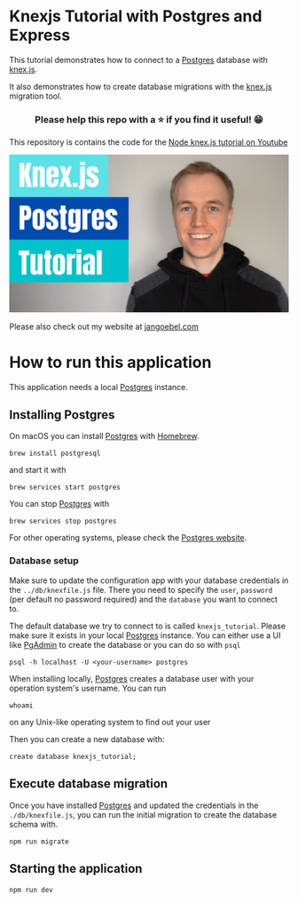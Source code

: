 # Knexjs Tutorial with Postgres and Express

This tutorial demonstrates how to connect to a [Postgres](https://www.postgresql.org) database with [knex.js](http://knexjs.org).

It also demonstrates how to create database migrations with the [knex.js](http://knexjs.org) migration tool.

<h3 align="center">Please help this repo with a ⭐️ if you find it useful! 😁</h3>

This repository is contains the code for the [Node knex.js tutorial on Youtube](https://www.youtube.com/watch?v=wfrn21E2NaU)

[![Knex.js tutorial in Node](images/node-knex-js-tutorial.png)](https://www.youtube.com/watch?v=wfrn21E2NaU)

Please also check out my website at [jangoebel.com](https://jangoebel.com)

# How to run this application

This application needs a local [Postgres](https://www.postgresql.org) instance.

## Installing Postgres

On macOS you can install [Postgres](https://www.postgresql.org) with [Homebrew](https://brew.sh/).

```
brew install postgresql
```

and start it with

```
brew services start postgres
```

You can stop [Postgres](https://www.postgresql.org) with
```
brew services stop postgres
```

For other operating systems, please check the [Postgres website](https://www.postgresql.org/download/).

### Database setup

Make sure to update the configuration app with your database credentials in the `../db/knexfile.js` file.
There you need to specify the `user`, `password` (per default no password required) and the `database` you want to connect to.

The default database we try to connect to is called `knexjs_tutorial`. Please make sure it exists in your local [Postgres](https://www.postgresql.org) instance. You can either use a UI like [PgAdmin](https://www.pgadmin.org) to create the database or you can do so with `psql`

```
psql -h localhost -U <your-username> postgres
```

When installing locally, [Postgres](https://www.postgresql.org) creates a database user with your operation system's username.
You can run

```
whoami
```

on any Unix-like operating system to find out your user

Then you can create a new database with:

```
create database knexjs_tutorial;
```

## Execute database migration

Once you have installed [Postgres](https://www.postgresql.org) and updated the credentials in the `./db/knexfile.js`, you can run the initial migration
to create the database schema with.

```
npm run migrate
```

## Starting the application

```
npm run dev
```
